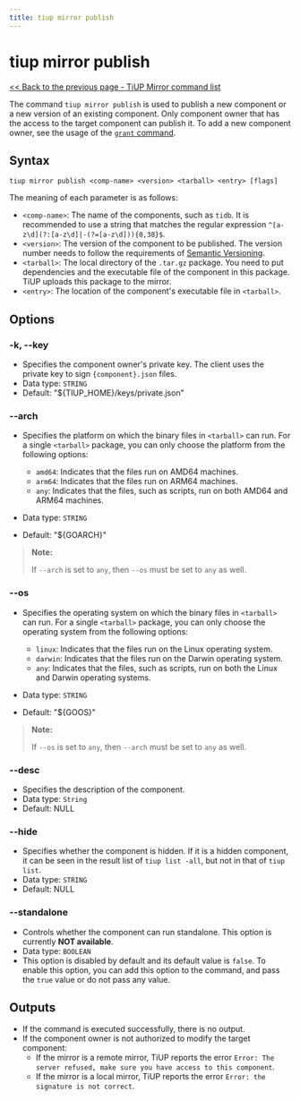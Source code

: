 ```yaml
---
title: tiup mirror publish
---
```


# tiup mirror publish

[<< Back to the previous page - TiUP Mirror command list](/tiup/tiup-command-mirror.md#command-list)

The command `tiup mirror publish` is used to publish a new component or a new version of an existing component. Only component owner that has the access to the target component can publish it. To add a new component owner, see the usage of the [`grant` command](/tiup/tiup-command-mirror-grant.md).

## Syntax

```shell
tiup mirror publish <comp-name> <version> <tarball> <entry> [flags]
```

The meaning of each parameter is as follows:

- `<comp-name>`: The name of the components, such as `tidb`. It is recommended to use a string that matches the regular expression `^[a-z\d](?:[a-z\d]|-(?=[a-z\d])){0,38}$`.
- `<version>`: The version of the component to be published. The version number needs to follow the requirements of [Semantic Versioning](https://semver.org/).
- `<tarball>`: The local directory of the `.tar.gz` package. You need to put dependencies and the executable file of the component in this package. TiUP uploads this package to the mirror.
- `<entry>`: The location of the component's executable file in `<tarball>`.

## Options

### -k, --key

- Specifies the component owner's private key. The client uses the private key to sign `{component}.json` files.
- Data type: `STRING`
- Default: "${TIUP_HOME}/keys/private.json"

### --arch

- Specifies the platform on which the binary files in `<tarball>` can run. For a single `<tarball>` package, you can only choose the platform from the following options:

    - `amd64`: Indicates that the files run on AMD64 machines.
    - `arm64`: Indicates that the files run on ARM64 machines.
    - `any`: Indicates that the files, such as scripts, run on both AMD64 and ARM64 machines.

- Data type: `STRING`
- Default: "${GOARCH}"

> **Note:**
>
> If `--arch` is set to `any`, then `--os` must be set to `any` as well.

### --os

- Specifies the operating system on which the binary files in `<tarball>` can run. For a single `<tarball>` package, you can only choose the operating system from the following options:

    - `linux`: Indicates that the files run on the Linux operating system.
    - `darwin`: Indicates that the files run on the Darwin operating system.
    - `any`: Indicates that the files, such as scripts, run on both the Linux and Darwin operating systems.

- Data type: `STRING`
- Default: "${GOOS}"

> **Note:**
>
> If `--os` is set to `any`, then `--arch` must be set to `any` as well.

### --desc

- Specifies the description of the component.
- Data type: `String`
- Default: NULL

### --hide

- Specifies whether the component is hidden. If it is a hidden component, it can be seen in the result list of `tiup list -all`, but not in that of `tiup list`.
- Data type: `STRING`
- Default: NULL

### --standalone

- Controls whether the component can run standalone. This option is currently **NOT available**.
- Data type: `BOOLEAN`
- This option is disabled by default and its default value is `false`. To enable this option, you can add this option to the command, and pass the `true` value or do not pass any value.

## Outputs

- If the command is executed successfully, there is no output.
- If the component owner is not authorized to modify the target component:
    - If the mirror is a remote mirror, TiUP reports the error `Error: The server refused, make sure you have access to this component`.
    - If the mirror is a local mirror, TiUP reports the error `Error: the signature is not correct`.
